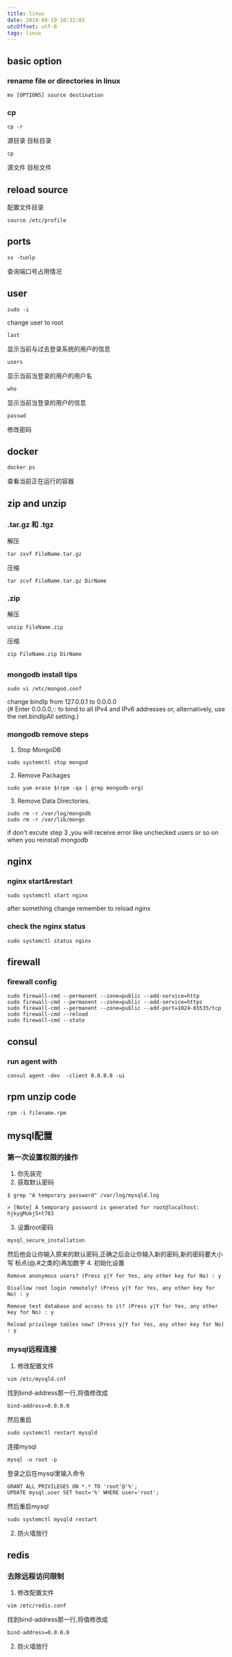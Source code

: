 ```yaml
---
title: linux
date: 2019-09-19 10:32:03
utcOffset: utf-8
tags: linux
---
```

## basic option
### rename file or  directories in linux 
```
mv [OPTIONS] source destination
```
### cp 
```
cp -r
```
 源目录 目标目录 
``` 
cp 
```
源文件 目标文件 

## reload source
配置文件目录  
```
source /etc/profile  
```
## ports
```
ss -tunlp 
```
查询端口号占用情况   
## user
```
sudo -i
```
change user to root
```
last
```
显示当前与过去登录系统的用户的信息  
```
users
```
显示当前当登录的用户的用户名  
```
who
```
显示当前当登录的用户的信息  
```
passwd
```
修改密码  
## docker
```
docker ps
```
查看当前正在运行的容器  

## zip and unzip
### .tar.gz 和 .tgz  
解压
```
tar zxvf FileName.tar.gz  
```
压缩
```
tar zcvf FileName.tar.gz DirName  
```

### .zip  
解压
```
unzip FileName.zip  
```
压缩
```
zip FileName.zip DirName  
```
##
### mongodb install tips
```
sudo vi /etc/mongod.conf  
```
change bindIp from 127.0.0.1 to 0.0.0.0  
(# Enter 0.0.0.0,:: to bind to all IPv4 and IPv6 addresses or, alternatively, use the net.bindIpAll setting.)
### mongodb remove steps
1. Stop MongoDB
```
sudo systemctl stop mongod 
```
2. Remove Packages
```
sudo yum erase $(rpm -qa | grep mongodb-org)
```
3. Remove Data Directories.
```
sudo rm -r /var/log/mongodb
sudo rm -r /var/lib/mongo
```
if don't excute step 3 ,you will receive error like unchecked users or so on when you reinstall mongodb
## nginx
### nginx start&restart  
```
sudo systemctl start nginx  
```
after something change remember to reload nginx
### check the nginx status
```
sudo systemctl status nginx  
```
## firewall
### firewall config
```
sudo firewall-cmd --permanent --zone=public --add-service=http 
sudo firewall-cmd --permanent --zone=public --add-service=https
sudo firewall-cmd --permanent --zone=public --add-port=1024-65535/tcp  
sudo firewall-cmd --reload
sudo firewall-cmd --state  
```
## consul
### run agent with 
```
consul agent -dev  -client 0.0.0.0 -ui
```
## rpm unzip code
```
rpm -i filename.rpm
```

## mysql配置
### 第一次设置权限的操作
1. 你先装完
2. 获取默认密码
```
$ grep "A temporary password" /var/log/mysqld.log

> [Note] A temporary password is generated for root@localhost: hjkygMukj5+t783
```
3. 设置root密码
```
mysql_secure_installation
```
然后他会让你输入原来的默认密码,正确之后会让你输入新的密码,新的密码要大小写 标点(@,#之类的)再加数字
4. 初始化设置
```
Remove anonymous users? (Press y|Y for Yes, any other key for No) : y

Disallow root login remotely? (Press y|Y for Yes, any other key for No) : y

Remove test database and access to it? (Press y|Y for Yes, any other key for No) : y

Reload privilege tables now? (Press y|Y for Yes, any other key for No) : y
```
### mysql远程连接
1. 修改配置文件
```
vim /etc/mysqld.cnf
```
找到bind-address那一行,将值修改成
```
bind-address=0.0.0.0
```
然后重启
```
sudo systemctl restart mysqld
```
连接mysql
```
mysql -u root -p
```
登录之后在mysql里输入命令
```
GRANT ALL PRIVILEGES ON *.* TO 'root'@'%';
UPDATE mysql.user SET host='%' WHERE user='root';
```
然后重启mysql
```
sudo systemctl mysqld restart
```
2. 防火墙放行

## redis 
### 去除远程访问限制 
1. 修改配置文件
```
vim /etc/redis.conf
```
找到bind-address那一行,将值修改成
```
bind-address=0.0.0.0
```
2. 防火墙放行